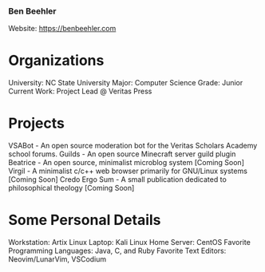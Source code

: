 ### Ben Beehler 

Website: https://benbeehler.com

# Organizations
University: NC State University
Major: Computer Science
Grade: Junior
Current Work: Project Lead @ Veritas Press

# Projects
VSABot - An open source moderation bot for the Veritas Scholars Academy school forums.
Guilds - An open source Minecraft server guild plugin
Beatrice - An open source, minimalist microblog system [Coming Soon]
Virgil - A minimalist c/c++ web browser primarily for GNU/Linux systems [Coming Soon]
Credo Ergo Sum - A small publication dedicated to philosophical theology [Coming Soon]

# Some Personal Details
Workstation: Artix Linux
Laptop: Kali Linux
Home Server: CentOS
Favorite Programming Languages: Java, C, and Ruby
Favorite Text Editors: Neovim/LunarVim, VSCodium
